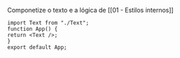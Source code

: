 Componetize o texto e a lógica de [[01 - Estilos internos]] 

```
import Text from "./Text";
function App() {
return <Text />;
}
export default App;
````

	
